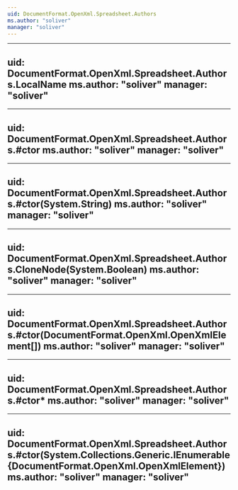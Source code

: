 ```yaml
---
uid: DocumentFormat.OpenXml.Spreadsheet.Authors
ms.author: "soliver"
manager: "soliver"
---
```


---
uid: DocumentFormat.OpenXml.Spreadsheet.Authors.LocalName
ms.author: "soliver"
manager: "soliver"
---

---
uid: DocumentFormat.OpenXml.Spreadsheet.Authors.#ctor
ms.author: "soliver"
manager: "soliver"
---

---
uid: DocumentFormat.OpenXml.Spreadsheet.Authors.#ctor(System.String)
ms.author: "soliver"
manager: "soliver"
---

---
uid: DocumentFormat.OpenXml.Spreadsheet.Authors.CloneNode(System.Boolean)
ms.author: "soliver"
manager: "soliver"
---

---
uid: DocumentFormat.OpenXml.Spreadsheet.Authors.#ctor(DocumentFormat.OpenXml.OpenXmlElement[])
ms.author: "soliver"
manager: "soliver"
---

---
uid: DocumentFormat.OpenXml.Spreadsheet.Authors.#ctor*
ms.author: "soliver"
manager: "soliver"
---

---
uid: DocumentFormat.OpenXml.Spreadsheet.Authors.#ctor(System.Collections.Generic.IEnumerable{DocumentFormat.OpenXml.OpenXmlElement})
ms.author: "soliver"
manager: "soliver"
---
